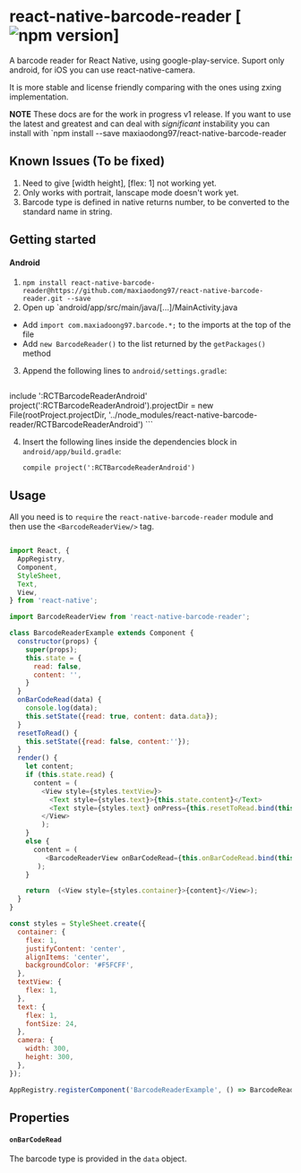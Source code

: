 # react-native-barcode-reader [![npm version](https://badge.fury.io/js/react-native-barcode-reader.svg)]

A barcode reader for React Native, using google-play-service. 
Suport only android, for iOS you can use react-native-camera.

It is more stable and license friendly comparing with the ones using zxing implementation. 

**NOTE** These docs are for the work in progress v1 release. If you want to use the latest and greatest and can deal with *significant* instability you can install with `npm install --save maxiaodong97/react-native-barcode-reader

## Known Issues (To be fixed)
1. Need to give [width height], [flex: 1] not working yet.
2. Only works with portrait, lanscape mode doesn't work yet.
3. Barcode type is defined in native returns number, to be converted to the standard name in string.

## Getting started
#### Android
1. `npm install react-native-barcode-reader@https://github.com/maxiaodong97/react-native-barcode-reader.git --save`
2. Open up `android/app/src/main/java/[...]/MainActivity.java
  - Add `import com.maxiadoong97.barcode.*;` to the imports at the top of the file
  - Add `new BarcodeReader()` to the list returned by the `getPackages()` method

3. Append the following lines to `android/settings.gradle`:

	```
include ':RCTBarcodeReaderAndroid'
project(':RCTBarcodeReaderAndroid').projectDir = new File(rootProject.projectDir, '../node_modules/react-native-barcode-reader/RCTBarcodeReaderAndroid')
	```

4. Insert the following lines inside the dependencies block in `android/app/build.gradle`:

	```
    compile project(':RCTBarcodeReaderAndroid')
	```

## Usage

All you need is to `require` the `react-native-barcode-reader` module and then use the
`<BarcodeReaderView/>` tag.

```javascript

import React, {
  AppRegistry,
  Component,
  StyleSheet,
  Text,
  View,
} from 'react-native';

import BarcodeReaderView from 'react-native-barcode-reader';

class BarcodeReaderExample extends Component {
  constructor(props) {
    super(props);
    this.state = {
      read: false,
      content: '',
    }
  }
  onBarCodeRead(data) {
    console.log(data);
    this.setState({read: true, content: data.data});
  }
  resetToRead() {
    this.setState({read: false, content:''});
  }
  render() {
    let content;
    if (this.state.read) {
      content = (
        <View style={styles.textView}>
          <Text style={styles.text}>{this.state.content}</Text>
          <Text style={styles.text} onPress={this.resetToRead.bind(this)}>Press to try again?</Text>
        </View>
        );
    }
    else {
      content = (
         <BarcodeReaderView onBarCodeRead={this.onBarCodeRead.bind(this)} style={styles.camera}/>
       );
    }

    return  (<View style={styles.container}>{content}</View>);
  }
}

const styles = StyleSheet.create({
  container: {
    flex: 1,
    justifyContent: 'center',
    alignItems: 'center',
    backgroundColor: '#F5FCFF',
  },
  textView: {
    flex: 1,
  },
  text: {
    flex: 1,
    fontSize: 24,
  },
  camera: {
    width: 300,
    height: 300,
  },
});

AppRegistry.registerComponent('BarcodeReaderExample', () => BarcodeReaderExample);


```

## Properties


#### `onBarCodeRead`

The barcode type is provided in the `data` object.
